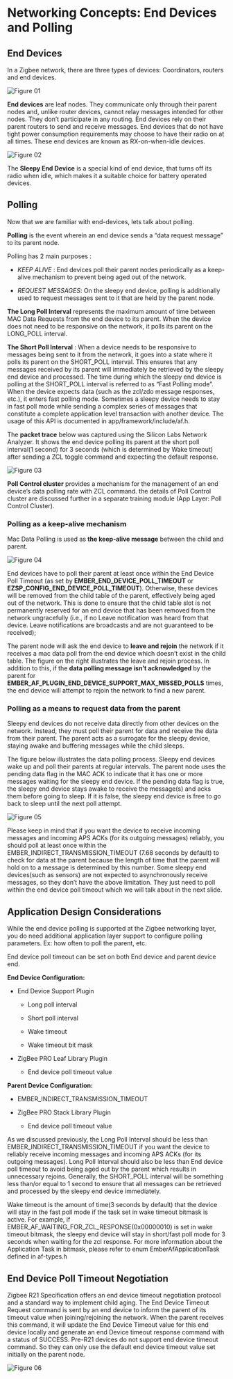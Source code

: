 # Networking Concepts: End Devices and Polling

## End Devices

In a Zigbee network, there are three types of devices: Coordinators, routers and end devices.

![Figure 01](./resources/end-device-polling-01.png)

__End devices__ are leaf nodes. They communicate only through their parent nodes and, unlike router devices, cannot relay messages intended for other nodes. They don’t participate in any routing. End devices rely on their parent routers to send and receive messages. End devices that do not have tight power consumption requirements may choose to have their radio on at all times. These end devices are known as RX-on-when-idle devices.

![Figure 02](./resources/end-device-polling-02.png)

The __Sleepy End Device__ is a special kind of end device, that turns off its radio when idle, which makes it a suitable choice for battery operated devices.

## Polling

Now that we are familiar with end-devices, lets talk about polling.

__Polling__ is the event wherein an end device sends a “data request message” to its parent node.

Polling has 2 main purposes :

- _KEEP ALIVE_ : End devices poll their parent nodes periodically as a keep-alive mechanism to prevent being aged out of the network.

- _REQUEST MESSAGES_: On the sleepy end device, polling is additionally used to request messages sent to it that are held by the parent node.

__The Long Poll Interval__ represents the maximum amount of time between MAC Data Requests from the end device to its parent. When the device does not need to be responsive on the network, it polls its parent on the LONG_POLL interval.

__The Short Poll Interval__ : When a device needs to be responsive to messages being sent to it from the network, it goes into a state where it polls its parent on the SHORT_POLL interval. This ensures that any messages received by its parent will immediately be retrieved by the sleepy end device and processed. The time during which the sleepy end device is polling at the SHORT_POLL interval is referred to as “Fast Polling mode”. When the device expects data (such as the zcl/zdo message responses, etc.), it enters fast polling mode. Sometimes a sleepy device needs to stay in fast poll mode while sending a complex series of messages that constitute a complete application level transaction with another device.  The usage of this API is documented in app/framework/include/af.h.

The __packet trace__ below was captured using the Silicon Labs Network Analyzer. It shows the end device polling its parent at the short poll interval(1 second) for 3 seconds (which is determined by Wake timeout)  after sending a ZCL toggle command and expecting the default response.

![Figure 03](./resources/end-device-polling-03.png)

__Poll Control cluster__ provides a mechanism for the management of an end device’s data polling rate with ZCL command. the details of Poll Control cluster are discussed further in a separate training module (App Layer: Poll Control Cluster).

### Polling as a keep-alive mechanism

Mac Data Polling is used as __the keep-alive message__ between the child and parent.

![Figure 04](./resources/end-device-polling-04.png)

End devices have to poll their parent at least once within the End Device Poll Timeout (as set by __EMBER_END_DEVICE_POLL_TIMEOUT__ or __EZSP_CONFIG_END_DEVICE_POLL_TIMEOUT__). Otherwise, these devices will be removed from the child table of the parent, effectively being aged out of the network. This is done to ensure that the child table slot is not permanently reserved for an end device that has been removed from the network ungracefully (i.e., if no Leave notification was heard from that device. Leave notifications are broadcasts and are not guaranteed to be received);

The parent node will ask the end device to __leave and rejoin__ the network if it receives a mac data poll from the end device which doesn’t exist in the child table. The figure on the right illustrates the leave and rejoin process.
In addition to this, if the __data polling message isn’t acknowledged__ by the parent for __EMBER_AF_PLUGIN_END_DEVICE_SUPPORT_MAX_MISSED_POLLS__ times, the end device will attempt to rejoin the network to find a new parent.

### Polling as a means to request data from the parent

Sleepy end devices do not receive data directly from other devices on the network. Instead, they must poll their parent for data and receive the data from their parent. The parent acts as a surrogate for the sleepy device, staying awake and buffering messages while the child sleeps.

The figure below illustrates the data polling process. Sleepy end devices wake up and poll their parents at regular intervals. The parent node uses the pending data flag in the MAC ACK to indicate that it has one or more messages waiting for the sleepy end device. If the pending data flag is true, the sleepy end device stays awake to receive the message(s) and acks them before going to sleep. If it is false, the sleepy end device is free to go back to sleep until the next poll attempt.

![Figure 05](./resources/end-device-polling-05.png)

Please keep in mind that if you want the device to receive incoming messages and incoming APS ACKs (for its outgoing messages) reliably, you should poll at least once within the EMBER_INDIRECT_TRANSMISSION_TIMEOUT (7.68 seconds by default) to check for data at the parent because the length of time that the parent will hold on to a message is determined by this number. Some sleepy end devices(such as sensors) are not expected to asynchronously receive messages, so they don’t have the above limitation. They just need to poll within the end device poll timeout which we will talk about in the next slide.

## Application Design Considerations

While the end device polling is supported at the Zigbee networking layer, you do need additional application layer support to configure polling parameters. Ex: how often to poll the parent, etc.

End device poll timeout can be set on both End device and parent device end.

__End Device Configuration:__

- End Device Support Plugin

  - Long poll interval

  - Short poll interval

  - Wake timeout

  - Wake timeout bit mask

- ZigBee PRO Leaf Library Plugin

  - End device poll timeout value

__Parent Device Configuration:__

- EMBER_INDIRECT_TRANSMISSION_TIMEOUT

- ZigBee PRO Stack Library Plugin

  - End device poll timeout value

As we discussed previously, the Long Poll Interval should be less than EMBER_INDIRECT_TRANSMISSION_TIMEOUT if you want the device to reliably receive incoming messages and incoming APS ACKs (for its outgoing messages). Long Poll Interval should also be less than End device poll timeout to avoid being aged out by the parent which results in unnecessary rejoins. Generally, the SHORT_POLL interval will be something less than/or equal to 1 second to ensure that all messages can be retrieved and processed by the sleepy end device immediately.

Wake timeout is the amount of time(3 seconds by default) that the device will stay in the fast poll mode if the task set in wake timeout bitmask is active. For example, if EMBER_AF_WAITING_FOR_ZCL_RESPONSE(0x00000010) is set in wake timeout bitmask, the sleepy end device will stay in short/fast poll mode for 3 seconds when waiting for the zcl response. For more information about the Application Task in bitmask, please refer to enum EmberAfApplicationTask defined in af-types.h

## End Device Poll Timeout Negotiation

Zigbee R21 Specification offers an end device timeout negotiation protocol and a standard way to implement child aging. The End Device Timeout Request command is sent by an end device to inform the parent of its timeout value when joining/rejoining the network. When the parent receives this command, it will update the End Device Timeout value for this end device locally and generate an end Device timeout response command with a status of SUCCESS. Pre-R21 devices do not  support end device timeout command. So they can only use the default end device timeout value set initially on the parent node.

![Figure 06](./resources/end-device-polling-06.png)
